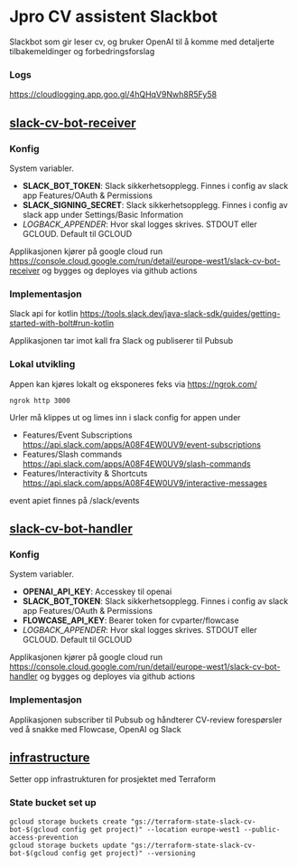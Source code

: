 # Jpro CV assistent Slackbot

Slackbot som gir leser cv, og bruker OpenAI til å komme med detaljerte tilbakemeldinger og forbedringsforslag

### Logs

https://cloudlogging.app.goo.gl/4hQHqV9Nwh8R5Fy58

## [slack-cv-bot-receiver](slack-cv-bot-receiver)

### Konfig

System variabler. 

- **SLACK_BOT_TOKEN**: Slack sikkerhetsopplegg. Finnes i config av slack app Features/OAuth & Permissions
- **SLACK_SIGNING_SECRET**: Slack sikkerhetsopplegg. Finnes i config av slack app under Settings/Basic Information
- *LOGBACK_APPENDER*: Hvor skal logges skrives. STDOUT eller GCLOUD. Default til GCLOUD

Applikasjonen kjører på google cloud run https://console.cloud.google.com/run/detail/europe-west1/slack-cv-bot-receiver
og bygges og deployes via github actions

### Implementasjon

Slack api for kotlin
https://tools.slack.dev/java-slack-sdk/guides/getting-started-with-bolt#run-kotlin

Applikasjonen tar imot kall fra Slack og publiserer til Pubsub

### Lokal utvikling

Appen kan kjøres lokalt og eksponeres feks via https://ngrok.com/ 

`ngrok http 3000`

Urler må klippes ut og limes inn i slack config for appen under
- Features/Event Subscriptions https://api.slack.com/apps/A08F4EW0UV9/event-subscriptions
- Features/Slash commands https://api.slack.com/apps/A08F4EW0UV9/slash-commands
- Features/Interactivity & Shortcuts https://api.slack.com/apps/A08F4EW0UV9/interactive-messages

event apiet finnes på <din-url>/slack/events

## [slack-cv-bot-handler](slack-cv-bot-handler)

### Konfig

System variabler. 

- **OPENAI_API_KEY**: Accesskey til openai
- **SLACK_BOT_TOKEN**: Slack sikkerhetsopplegg. Finnes i config av slack app Features/OAuth & Permissions
- **FLOWCASE_API_KEY**: Bearer token for cvparter/flowcase
- *LOGBACK_APPENDER*: Hvor skal logges skrives. STDOUT eller GCLOUD. Default til GCLOUD

Applikasjonen kjører på google cloud run https://console.cloud.google.com/run/detail/europe-west1/slack-cv-bot-handler
og bygges og deployes via github actions

### Implementasjon

Applikasjonen subscriber til Pubsub og håndterer CV-review forespørsler ved å snakke med Flowcase, OpenAI og Slack

## [infrastructure](infrastructure)

Setter opp infrastrukturen for prosjektet med Terraform

### State bucket set up
```shell
gcloud storage buckets create "gs://terraform-state-slack-cv-bot-$(gcloud config get project)" --location europe-west1 --public-access-prevention
gcloud storage buckets update "gs://terraform-state-slack-cv-bot-$(gcloud config get project)" --versioning
```
